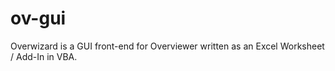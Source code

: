 ov-gui
======

Overwizard is a GUI front-end for Overviewer written as an Excel Worksheet / Add-In in VBA.
